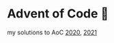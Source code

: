 # Advent of Code 🎄

my solutions to AoC [2020](https://adventofcode.com/2020), [2021](https://adventofcode.com/2021)
